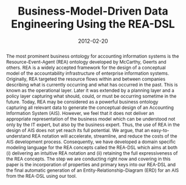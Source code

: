 ---
abstract: The most prominent business ontology for accounting information systems
  is the Resource-Event-Agent (REA) ontology developed by McCarthy, Geerts and others.
  REA is a widely accepted framework for the design of a conceptual model of the accountability
  infrastructure of enterprise information systems. Originally, REA targeted the resource
  flows within and between companies describing what is currently occurring and what
  has occurred in the past. This is known as the operational layer. Later it was extended
  by a planning layer and a policy layer capturing what should, could, or must be
  occurring sometime in the future. Today, REA may be considered as a powerful business
  ontology capturing all relevant data to generate the conceptual design of an Accounting
  Information System (AIS). However, we feel that it does not deliver an appropriate
  representation of the business model which can be understood not only by the IT
  expert, but also by the business expert. Thus, the use of REA in the design of AIS
  does not yet reach its full potential. We argue, that an easy-to-understand REA
  notation will accelerate, streamline, and reduce the costs of the AIS development
  process.  Consequently, we have developed a domain specific modeling language for
  the REA concepts called the REA-DSL which aims at both (i) delivering an intuitive
  REA notation and (ii) retaining the full expressiveness of the REA concepts. The
  step we are conducting right now and covering in this paper is the incorporation
  of properties and primary keys into our REA-DSL and the final automatic generation
  of an Entity-Relationship-Diagram (ERD) for an AIS from the REA-DSL using our tool.
authors:
- Dieter Mayrhofer
- Christian Huemer
date: '2012-02-20'
featured: false
publication_types:
- '0'
publishDate: '2012-02-20'
title: Business-Model-Driven Data Engineering Using the REA-DSL
url_pdf: http://publik.tuwien.ac.at/files/PubDat_207339.pdf
---